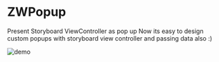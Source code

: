 # ZWPopup
Present Storyboard ViewController as pop up
Now its easy to design custom popups with storyboard view controller and passing data also :)

![demo](https://cloud.githubusercontent.com/assets/24763760/21500224/c45ce924-cc62-11e6-8b90-789e6ba227b9.gif)
